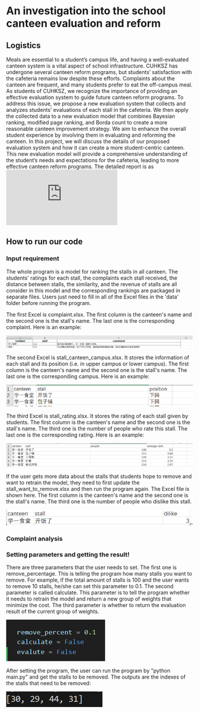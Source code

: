 # An investigation into the school canteen evaluation and reform

## Logistics

Meals are essential to a student’s campus life, and having a well-evaluated canteen system is a vital aspect of school infrastructure. CUHKSZ has undergone several canteen reform programs, but students’ satisfaction with the cafeteria remains low despite these efforts. Complaints about the canteen are frequent, and many students prefer to eat the off-campus meal. As students of CUHKSZ, we recognize the importance of providing an effective evaluation system to guide future canteen reform programs.
To address this issue, we propose a new evaluation system that collects and analyzes students’ evaluations of each stall in the cafeteria. We then apply the collected data to a new evaluation model that combines Bayesian ranking, modified page ranking, and Borda count to create a more reasonable canteen improvement strategy. We aim to enhance the overall student experience by involving them in evaluating and reforming the canteen.
In this project, we will discuss the details of our proposed evaluation system and how it can create a more student-centric canteen. This new evaluation model will provide a comprehensive understanding of the student’s needs and expectations for the cafeteria, leading to more effective canteen reform programs.
The detailed report is as ![follows](https://github.com/120090049/canteen_eva/blob/main/Project%20Interim%20Report_An_investigation_into_the_school_canteen_evaluation_and_reform.pdf)

## How to run our code

### Input requirement

The whole program is a model for ranking the stalls in all canteen. The students' ratings for each stall, the complaints each stall received, the distance between stalls, the similarity, and the revenue of stalls are all consider in this model and the corresponding rankings are packaged in separate files. Users just need to fill in all of the Excel files in the 'data' folder before running the program. 

The first Excel is complaint.xlsx. The first column is the canteen's name and the second one is the stall's name. The last one is the corresponding complaint. Here is an example:

![image.png](imgs/image.png)

The second Excel is stall_canteen_campus.xlsx. It stores the information of each stall and its position (i.e. in upper campus or lower campus). The first column is the canteen's name and the second one is the stall's name. The last one is the corresponding campus. Here is an example:

![image.png](imgs/image1.png)

The third Excel is stall_rating.xlsx. It stores the rating of each stall given by students. The first column is the canteen's name and the second one is the stall's name. The third one is the number of people who rate this stall. The last one is the corresponding rating. Here is an example:

![image.png](imgs/image2.png)

If the user gets more data about the stalls that students hope to remove and want to retrain the model, they need to first update the stall_want_to_remove.xlsx and then run the program again. The Excel file is shown here. The first column is the canteen's name and the second one is the stall's name. The third one is the number of people who dislike this stall. 

![image.png](imgs/image3.png)

### Complaint analysis

### Setting parameters and getting the result!

There are three parameters that the user needs to set. The first one is remove_percentage. This is telling the program how many stalls you want to remove. For example, if the total amount of stalls is 100 and the user wants to remove 10 stalls, he/she can set this parameter to 0.1. The second parameter is called calculate. This parameter is to tell the program whether it needs to retrain the model and return a new group of weights that minimize the cost. The third parameter is whether to return the evaluation result of the current group of weights. 

![90f35c07873cc305d17e1ee9958a069.png](imgs/90f35c07873cc305d17e1ee9958a069.png)

After setting the program, the user can run the program by "python main.py" and get the stalls to be removed. The outputs are the indexes of the stalls that need to be removed:

![image.png](imgs/image4.png)

